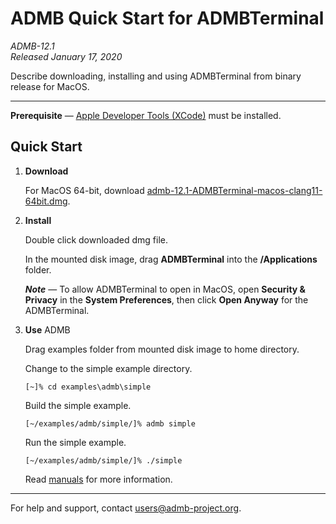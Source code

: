 # ADMB Quick Start for ADMBTerminal

*ADMB-12.1*  
*Released January 17, 2020*  

Describe downloading, installing and using ADMBTerminal from binary release for MacOS.

---

**Prerequisite** &mdash; [Apple Developer Tools (XCode)](https://developer.apple.com/xcode/) must be installed.

Quick Start
-----------

1. **Download**

   For MacOS 64-bit, download [admb-12.1-ADMBTerminal-macos-clang11-64bit.dmg](https://github.com/admb-project/admb/releases/download/admb-12.1/admb-12.1-ADMBTerminal-macos-clang11-64bit.dmg).

2. **Install**

   Double click downloaded dmg file.

   In the mounted disk image, drag **ADMBTerminal** into the **/Applications** folder.

   _**Note**_ &mdash; To allow ADMBTerminal to open in MacOS, open **Security & Privacy** in the **System Preferences**, then click **Open Anyway** for the ADMBTerminal.

3. **Use** ADMB

   Drag examples folder from mounted disk image to home directory.

   Change to the simple example directory.

   ```
   [~]% cd examples\admb\simple
   ```

   Build the simple example.

   ```
   [~/examples/admb/simple/]% admb simple
   ```

   Run the simple example.

   ```
   [~/examples/admb/simple/]% ./simple
   ```

   Read [manuals](http://www.admb-project.org/docs/manuals/) for more information.

---
For help and support, contact <users@admb-project.org>.
